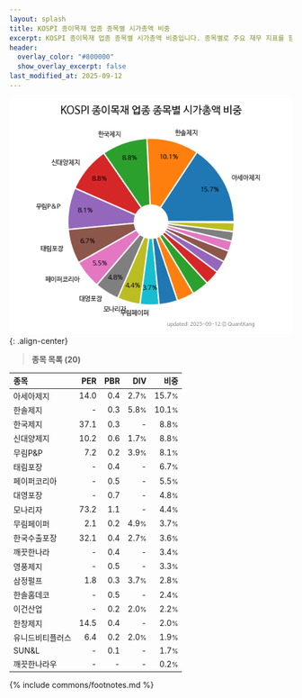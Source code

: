 ```yaml
---
layout: splash
title: KOSPI 종이목재 업종 종목별 시가총액 비중
excerpt: KOSPI 종이목재 업종 종목별 시가총액 비중입니다. 종목별로 주요 재무 지표를 함께 표시합니다.
header:
  overlay_color: "#800000"
  show_overlay_excerpt: false
last_modified_at: 2025-09-12
---
```



![KOSPI 종이목재 업종 종목별 시가총액 비중](/stats/sector/images/kospi_업종_종이목재_종목.png){: .align-center}


> **종목 목록 (20)**<a id="list"></a>

| **종목** | **PER** | **PBR** | **DIV** | **비중** |
| :------- | ------: | ------: | ------: | -------: |
| 아세아제지 | 14.0 | 0.4 | 2.7<small>%</small> | 15.7<small>%</small> |
| 한솔제지 | - | 0.3 | 5.8<small>%</small> | 10.1<small>%</small> |
| 한국제지 | 37.1 | 0.3 | - | 8.8<small>%</small> |
| 신대양제지 | 10.2 | 0.6 | 1.7<small>%</small> | 8.8<small>%</small> |
| 무림P&P | 7.2 | 0.2 | 3.9<small>%</small> | 8.1<small>%</small> |
| 태림포장 | - | 0.4 | - | 6.7<small>%</small> |
| 페이퍼코리아 | - | 0.5 | - | 5.5<small>%</small> |
| 대영포장 | - | 0.7 | - | 4.8<small>%</small> |
| 모나리자 | 73.2 | 1.1 | - | 4.4<small>%</small> |
| 무림페이퍼 | 2.1 | 0.2 | 4.9<small>%</small> | 3.7<small>%</small> |
| 한국수출포장 | 32.1 | 0.4 | 2.7<small>%</small> | 3.6<small>%</small> |
| 깨끗한나라 | - | 0.4 | - | 3.4<small>%</small> |
| 영풍제지 | - | 0.5 | - | 3.3<small>%</small> |
| 삼정펄프 | 1.8 | 0.3 | 3.7<small>%</small> | 2.8<small>%</small> |
| 한솔홈데코 | - | 0.5 | - | 2.4<small>%</small> |
| 이건산업 | - | 0.2 | 2.0<small>%</small> | 2.2<small>%</small> |
| 한창제지 | 14.5 | 0.4 | - | 2.0<small>%</small> |
| 유니드비티플러스 | 6.4 | 0.2 | 2.0<small>%</small> | 1.9<small>%</small> |
| SUN&L | - | 0.1 | - | 1.7<small>%</small> |
| 깨끗한나라우 | - | - | - | 0.2<small>%</small> |

{% include commons/footnotes.md %}